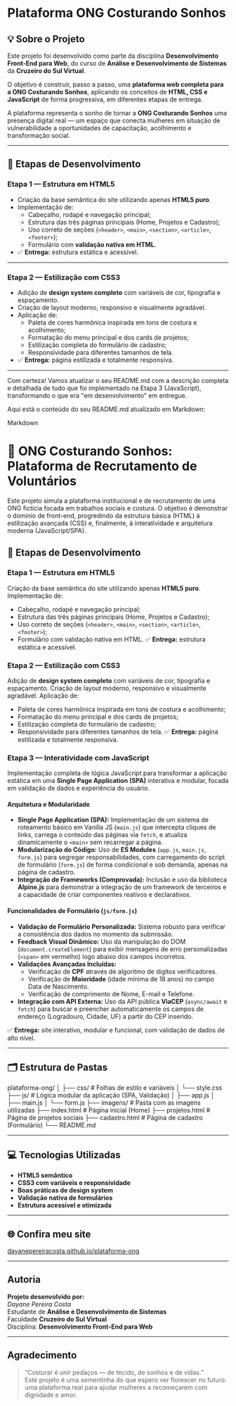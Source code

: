 # Plataforma ONG Costurando Sonhos

## 💡 Sobre o Projeto

Este projeto foi desenvolvido como parte da disciplina **Desenvolvimento Front-End para Web**, do curso de **Análise e Desenvolvimento de Sistemas** da **Cruzeiro do Sul Virtual**.  

O objetivo é construir, passo a passo, uma **plataforma web completa para a ONG Costurando Sonhos**, aplicando os conceitos de **HTML, CSS e JavaScript** de forma progressiva, em diferentes etapas de entrega.

A plataforma representa o sonho de tornar a **ONG Costurando Sonhos** uma presença digital real — um espaço que conecta mulheres em situação de vulnerabilidade a oportunidades de capacitação, acolhimento e transformação social.

---

## 🧵 Etapas de Desenvolvimento

### **Etapa 1 — Estrutura em HTML5**
- Criação da base semântica do site utilizando apenas **HTML5 puro**.  
- Implementação de:
  - Cabeçalho, rodapé e navegação principal;  
  - Estrutura das três páginas principais (Home, Projetos e Cadastro);  
  - Uso correto de seções (`<header>`, `<main>`, `<section>`, `<article>`, `<footer>`);  
  - Formulário com **validação nativa em HTML**.  
- ✅ **Entrega:** estrutura estática e acessível.

---

### **Etapa 2 — Estilização com CSS3**
- Adição de **design system completo** com variáveis de cor, tipografia e espaçamento.  
- Criação de layout moderno, responsivo e visualmente agradável.  
- Aplicação de:
  - Paleta de cores harmônica inspirada em tons de costura e acolhimento;  
  - Formatação do menu principal e dos cards de projetos;  
  - Estilização completa do formulário de cadastro;  
  - Responsividade para diferentes tamanhos de tela.  
- ✅ **Entrega:** página estilizada e totalmente responsiva.

---
Com certeza! Vamos atualizar o seu README.md com a descrição completa e detalhada de tudo que foi implementado na Etapa 3 (JavaScript), transformando o que era "em desenvolvimento" em entregue.

Aqui está o conteúdo do seu README.md atualizado em Markdown:

Markdown

# 💖 ONG Costurando Sonhos: Plataforma de Recrutamento de Voluntários

Este projeto simula a plataforma institucional e de recrutamento de uma ONG fictícia focada em trabalhos sociais e costura. O objetivo é demonstrar o domínio de front-end, progredindo da estrutura básica (HTML) à estilização avançada (CSS) e, finalmente, à interatividade e arquitetura moderna (JavaScript/SPA).

## 🧵 Etapas de Desenvolvimento

### Etapa 1 — Estrutura em HTML5
Criação da base semântica do site utilizando apenas **HTML5 puro**.
Implementação de:
* Cabeçalho, rodapé e navegação principal;
* Estrutura das três páginas principais (Home, Projetos e Cadastro);
* Uso correto de seções (`<header>`, `<main>`, `<section>`, `<article>`, `<footer>`);
* Formulário com validação nativa em HTML.
✅ **Entrega:** estrutura estática e acessível.

### Etapa 2 — Estilização com CSS3
Adição de **design system completo** com variáveis de cor, tipografia e espaçamento.
Criação de layout moderno, responsivo e visualmente agradável.
Aplicação de:
* Paleta de cores harmônica inspirada em tons de costura e acolhimento;
* Formatação do menu principal e dos cards de projetos;
* Estilização completa do formulário de cadastro;
* Responsividade para diferentes tamanhos de tela.
✅ **Entrega:** página estilizada e totalmente responsiva.

### Etapa 3 — Interatividade com JavaScript

Implementação completa de lógica JavaScript para transformar a aplicação estática em uma **Single Page Application (SPA)** interativa e modular, focada em validação de dados e experiência do usuário.

#### Arquitetura e Modularidade
* **Single Page Application (SPA):** Implementação de um sistema de roteamento básico em Vanilla JS (`main.js`) que intercepta cliques de links, carrega o conteúdo das páginas via `fetch`, e atualiza dinamicamente o `<main>` sem recarregar a página.
* **Modularização do Código:** Uso de **ES Modules** (`app.js`, `main.js`, `form.js`) para segregar responsabilidades, com carregamento do script de formulário (`form.js`) de forma condicional e sob demanda, apenas na página de cadastro.
* **Integração de Frameworks (Comprovada):** Inclusão e uso da biblioteca **Alpine.js** para demonstrar a integração de um framework de terceiros e a capacidade de criar componentes reativos e declarativos.

#### Funcionalidades de Formulário (`js/form.js`)
* **Validação de Formulário Personalizada:** Sistema robusto para verificar a consistência dos dados no momento da submissão.
* **Feedback Visual Dinâmico:** Uso da manipulação do DOM (`document.createElement`) para exibir mensagens de erro personalizadas (`<span>` em vermelho) logo abaixo dos campos incorretos.
* **Validações Avançadas Incluídas:**
    * Verificação de **CPF** através de algoritmo de dígitos verificadores.
    * Verificação de **Maioridade** (idade mínima de 18 anos) no campo Data de Nascimento.
    * Verificação de comprimento de Nome, E-mail e Telefone.
* **Integração com API Externa:** Uso da API pública **ViaCEP** (`async/await` e `fetch`) para buscar e preencher automaticamente os campos de endereço (Logradouro, Cidade, UF) a partir do CEP inserido.

✅ **Entrega:** site interativo, modular e funcional, com validação de dados de alto nível.

---

## 🗂 **Estrutura de Pastas**

plataforma-ong/ │ 
├── css/ # Folhas de estilo e variáveis 
│ └── style.css 
├── js/ # Lógica modular da aplicação (SPA, Validação) 
│ ├── app.js 
│ ├── main.js 
│ └── form.js 
├── imagens/ # Pasta com as imagens utilizadas 
├── index.html # Página inicial (Home) 
├── projetos.html # Página de projetos sociais 
├── cadastro.html # Página de cadastro (Formulário) 
└── README.md


---

## 💻 Tecnologias Utilizadas

- **HTML5 semântico**
- **CSS3 com variáveis e responsividade**
- **Boas práticas de design system**
- **Validação nativa de formulários**
- **Estrutura acessível e otimizada**

---

## 🌐 Confira meu site

 [dayanepereiracosta.github.io/plataforma-ong](https://dayanepereiracosta.github.io/plataforma-ong/)

---

## Autoria

**Projeto desenvolvido por:**  
*Dayane Pereira Costa*  
Estudante de **Análise e Desenvolvimento de Sistemas**  
Faculdade **Cruzeiro do Sul Virtual**  
Disciplina: **Desenvolvimento Front-End para Web**

---

## Agradecimento

> “Costurar é unir pedaços — de tecido, de sonhos e de vidas.”  
> Este projeto é uma sementinha do que espero ver florescer no futuro:  
> uma plataforma real para ajudar mulheres a recomeçarem com dignidade e amor.

